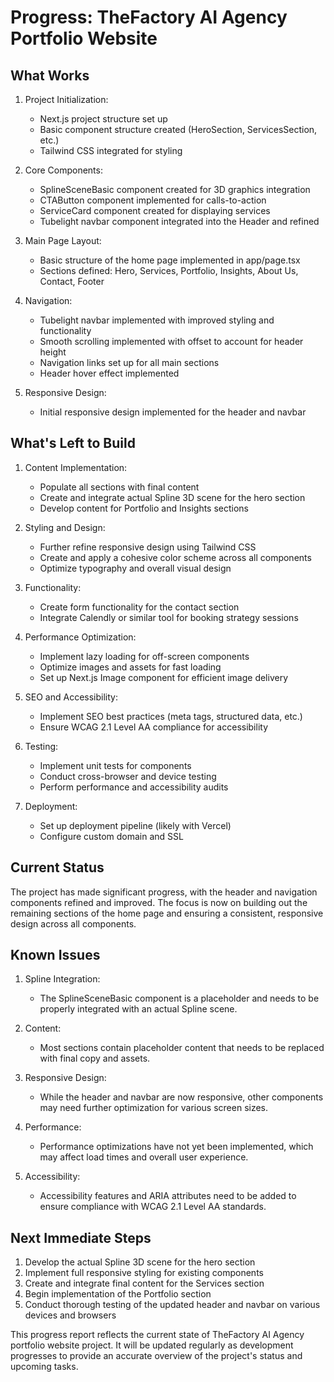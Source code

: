 # Progress: TheFactory AI Agency Portfolio Website

## What Works

1. Project Initialization:
   - Next.js project structure set up
   - Basic component structure created (HeroSection, ServicesSection, etc.)
   - Tailwind CSS integrated for styling

2. Core Components:
   - SplineSceneBasic component created for 3D graphics integration
   - CTAButton component implemented for calls-to-action
   - ServiceCard component created for displaying services
   - Tubelight navbar component integrated into the Header and refined

3. Main Page Layout:
   - Basic structure of the home page implemented in app/page.tsx
   - Sections defined: Hero, Services, Portfolio, Insights, About Us, Contact, Footer

4. Navigation:
   - Tubelight navbar implemented with improved styling and functionality
   - Smooth scrolling implemented with offset to account for header height
   - Navigation links set up for all main sections
   - Header hover effect implemented

5. Responsive Design:
   - Initial responsive design implemented for the header and navbar

## What's Left to Build

1. Content Implementation:
   - Populate all sections with final content
   - Create and integrate actual Spline 3D scene for the hero section
   - Develop content for Portfolio and Insights sections

2. Styling and Design:
   - Further refine responsive design using Tailwind CSS
   - Create and apply a cohesive color scheme across all components
   - Optimize typography and overall visual design

3. Functionality:
   - Create form functionality for the contact section
   - Integrate Calendly or similar tool for booking strategy sessions

4. Performance Optimization:
   - Implement lazy loading for off-screen components
   - Optimize images and assets for fast loading
   - Set up Next.js Image component for efficient image delivery

5. SEO and Accessibility:
   - Implement SEO best practices (meta tags, structured data, etc.)
   - Ensure WCAG 2.1 Level AA compliance for accessibility

6. Testing:
   - Implement unit tests for components
   - Conduct cross-browser and device testing
   - Perform performance and accessibility audits

7. Deployment:
   - Set up deployment pipeline (likely with Vercel)
   - Configure custom domain and SSL

## Current Status

The project has made significant progress, with the header and navigation components refined and improved. The focus is now on building out the remaining sections of the home page and ensuring a consistent, responsive design across all components.

## Known Issues

1. Spline Integration:
   - The SplineSceneBasic component is a placeholder and needs to be properly integrated with an actual Spline scene.

2. Content:
   - Most sections contain placeholder content that needs to be replaced with final copy and assets.

3. Responsive Design:
   - While the header and navbar are now responsive, other components may need further optimization for various screen sizes.

4. Performance:
   - Performance optimizations have not yet been implemented, which may affect load times and overall user experience.

5. Accessibility:
   - Accessibility features and ARIA attributes need to be added to ensure compliance with WCAG 2.1 Level AA standards.

## Next Immediate Steps

1. Develop the actual Spline 3D scene for the hero section
2. Implement full responsive styling for existing components
3. Create and integrate final content for the Services section
4. Begin implementation of the Portfolio section
5. Conduct thorough testing of the updated header and navbar on various devices and browsers

This progress report reflects the current state of TheFactory AI Agency portfolio website project. It will be updated regularly as development progresses to provide an accurate overview of the project's status and upcoming tasks.
